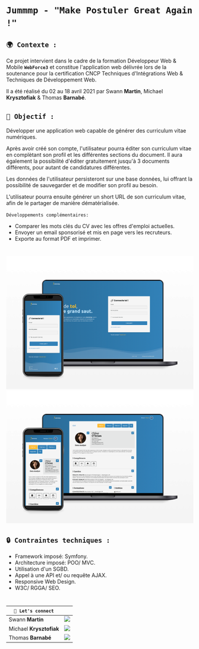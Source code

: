 # **`Jummmp - "Make Postuler Great Again !"`**

## **`🌍 Contexte :`**

Ce projet intervient dans le cadre de la formation Développeur Web & Mobile **`WebForce3`** et constitue l'application web délivrée lors de la soutenance pour la certification CNCP Techniques d'Intégrations Web & Techniques de Développement Web.

Il a été réalisé du 02 au 18 avril 2021 par Swann **Martin**, Michael **Krysztofiak** & Thomas **Barnabé**.

## **`🚀 Objectif :`**

Développer une application web capable de générer des curriculum vitae numériques. 

Après avoir créé son compte, l'utilisateur pourra éditer son curriculum vitae en complètant son profil et les différentes sections du document. Il aura également la possibilité d'éditer gratuitement jusqu'à 3 documents différents, pour autant de candidatures différentes.

Les données de l'utilisateur persisteront sur une base données, lui offrant la possibilité de sauvegarder et de modifier son profil au besoin.

L'utilisateur pourra ensuite générer un short URL de son curriculum vitae, afin de le partager de manière dématérialisée.

`Développements complémentaires: `
- Comparer les mots clés du CV avec les offres d'emploi actuelles.
- Envoyer un email sponsorisé et mis en page vers les recruteurs.
- Exporte au format PDF et imprimer.

#

![Page - Log In](public/assets/CDC/login.png)  
![Page - Log In](public/assets/CDC/cv.png)  

## **`🔒 Contraintes techniques :`**
- Framework imposé: Symfony.
- Architecture imposé: POO/ MVC.
- Utilisation d'un SGBD.
- Appel à une API et/ ou requête AJAX.
- Responsive Web Design.
- W3C/ RGGA/ SEO.  
 
 #

| **`🔗 Let's connect`** |                                                                                                                                                                                |
| ----------------------- | ------------------------------------------------------------------------------------------------------------------------------------------------------------------------------ |
| Swann **Martin** | [![](https://img.shields.io/badge/linkedin-%230077B5.svg?&style=for-the-badge&logo=linkedin&logoColor=white0e76a8)](https://www.linkedin.com/in/swann-martin/) |
| Michael **Krysztofiak** | [![](https://img.shields.io/badge/linkedin-%230077B5.svg?&style=for-the-badge&logo=linkedin&logoColor=white0e76a8)](https://www.linkedin.com/in/michael-krysztofiak-53588061/) |
| Thomas **Barnabé** | [![](https://img.shields.io/badge/linkedin-%230077B5.svg?&style=for-the-badge&logo=linkedin&logoColor=white0e76a8)](https://www.linkedin.com/in/thomasbarnab%C3%A9/) |
